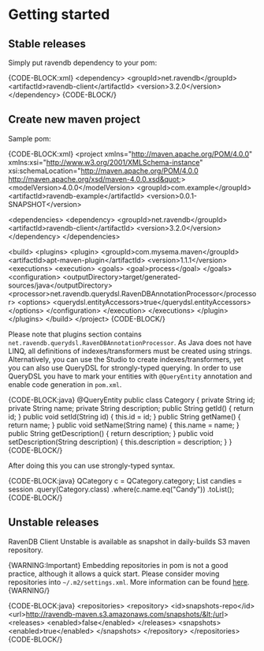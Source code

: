 # Getting started

## Stable releases

Simply put ravendb dependency to your pom:

{CODE-BLOCK:xml}
&lt;dependency&gt;
  &lt;groupId&gt;net.ravendb&lt;/groupId&gt;
  &lt;artifactId&gt;ravendb-client&lt;/artifactId&gt;
  &lt;version&gt;3.2.0&lt;/version&gt;
&lt;/dependency&gt;
{CODE-BLOCK/}


## Create new maven project

Sample pom:

{CODE-BLOCK:xml}
&lt;project xmlns=&quot;http://maven.apache.org/POM/4.0.0&quot; xmlns:xsi=&quot;http://www.w3.org/2001/XMLSchema-instance&quot; xsi:schemaLocation=&quot;http://maven.apache.org/POM/4.0.0 http://maven.apache.org/xsd/maven-4.0.0.xsd&quot;&gt;
  &lt;modelVersion&gt;4.0.0&lt;/modelVersion&gt;
  &lt;groupId&gt;com.example&lt;/groupId&gt;
  &lt;artifactId&gt;ravendb-example&lt;/artifactId&gt;
  &lt;version&gt;0.0.1-SNAPSHOT&lt;/version&gt;

  &lt;dependencies&gt;
    &lt;dependency&gt;
      &lt;groupId&gt;net.ravendb&lt;/groupId&gt;
      &lt;artifactId&gt;ravendb-client&lt;/artifactId&gt;
      &lt;version&gt;3.2.0&lt;/version&gt;
    &lt;/dependency&gt;
  &lt;/dependencies&gt;

  &lt;build&gt;
	  &lt;plugins&gt;
		&lt;plugin&gt;
		  &lt;groupId&gt;com.mysema.maven&lt;/groupId&gt;
		  &lt;artifactId&gt;apt-maven-plugin&lt;/artifactId&gt;
		  &lt;version&gt;1.1.1&lt;/version&gt;
		  &lt;executions&gt;
			&lt;execution&gt;
			  &lt;goals&gt;
				&lt;goal&gt;process&lt;/goal&gt;
			  &lt;/goals&gt;
			  &lt;configuration&gt;
				&lt;outputDirectory&gt;target/generated-sources/java&lt;/outputDirectory&gt;
				&lt;processor&gt;net.ravendb.querydsl.RavenDBAnnotationProcessor&lt;/processor&gt;
				&lt;options&gt;
				  &lt;querydsl.entityAccessors&gt;true&lt;/querydsl.entityAccessors&gt;
				&lt;/options&gt;
			  &lt;/configuration&gt;
			&lt;/execution&gt;
		  &lt;/executions&gt;
		&lt;/plugin&gt;
	&lt;/plugins&gt;
  &lt;/build&gt;
&lt;/project&gt;
{CODE-BLOCK/}

Please note that plugins section contains `net.ravendb.querydsl.RavenDBAnnotationProcessor`. 
As Java does not have LINQ, all definitions of indexes/transformers must be created using strings.
Alternatively, you can use the Studio to create indexes/transformers, yet you can also use QueryDSL for strongly-typed querying. In order to use QueryDSL you have to mark your entities with `@QueryEntity` 
annotation and enable code generation in `pom.xml`. 

{CODE-BLOCK:java}
@QueryEntity
public class Category {
  private String id;
  private String name;
  private String description;
  public String getId() {
    return id;
  }
  public void setId(String id) {
    this.id = id;
  }
  public String getName() {
    return name;
  }
  public void setName(String name) {
    this.name = name;
  }
  public String getDescription() {
    return description;
  }
  public void setDescription(String description) {
    this.description = description;
  }
}
{CODE-BLOCK/}

After doing this you can use strongly-typed syntax. 

{CODE-BLOCK:java}
	QCategory c = QCategory.category;
    List<Category> candies = session
      .query(Category.class)
      .where(c.name.eq("Candy"))
      .toList();
{CODE-BLOCK/}


## Unstable releases

RavenDB Client Unstable is available as snapshot in daily-builds S3 maven repository.

{WARNING:Important}
Embedding repositories in pom is not a good practice, although it allows a quick start. Please consider moving repositories into `~/.m2/settings.xml`.
More information can be found [here](http://maven.apache.org/guides/mini/guide-multiple-repositories.html). 
{WARNING/}

{CODE-BLOCK:java}
  &lt;repositories&gt;
    &lt;repository&gt;
        &lt;id&gt;snapshots-repo&lt;/id&gt;
        &lt;url&gt;http://ravendb-maven.s3.amazonaws.com/snapshots/&lt;/url&gt;
        &lt;releases&gt;
           &lt;enabled&gt;false&lt;/enabled&gt;
        &lt;/releases&gt;
        &lt;snapshots&gt;
          &lt;enabled&gt;true&lt;/enabled&gt;
        &lt;/snapshots&gt;
     &lt;/repository&gt;
  &lt;/repositories&gt;
{CODE-BLOCK/}